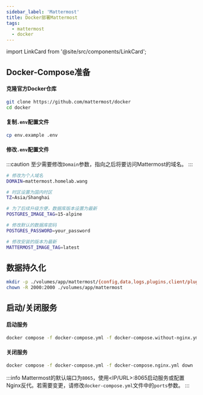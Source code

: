 ```yaml
---
sidebar_label: 'Mattermost'
title: Docker部署Mattermost
tags: 
  - mattermost
  - docker
---
```


import LinkCard from '@site/src/components/LinkCard';

<LinkCard title="Mattermost官方安装文档" description="Install Mattermost on Docker — Mattermost 6.0 documentation" to="https://docs.mattermost.com/install/install-docker.html"></LinkCard>

## Docker-Compose准备

#### 克隆官方Docker仓库
```bash
git clone https://github.com/mattermost/docker
cd docker
```

#### 复制`.env`配置文件
```bash
cp env.example .env
```

#### 修改`.env`配置文件

:::caution
至少需要修改`Domain`参数，指向之后将要访问Mattermost的域名。
:::

```bash title="我修改的内容如下"
# 修改为个人域名
DOMAIN=mattermost.homelab.wang

# 时区设置为国内时区
TZ=Asia/Shanghai

# 为了后续升级方便，数据库版本设置为最新
POSTGRES_IMAGE_TAG=15-alpine

# 修改默认的数据库密码
POSTGRES_PASSWORD=your_password

# 修改安装的版本为最新
MATTERMOST_IMAGE_TAG=latest
```

## 数据持久化

```bash
mkdir -p ./volumes/app/mattermost/{config,data,logs,plugins,client/plugins,bleve-indexes}
chown -R 2000:2000 ./volumes/app/mattermost
```

## 启动/关闭服务


#### 启动服务
```bash
docker compose -f docker-compose.yml -f docker-compose.without-nginx.yml up -d
```

#### 关闭服务
```bash
docker compose -f docker-compose.yml -f docker-compose.nginx.yml down
```

:::info
Mattermost的默认端口为`8065`，使用<IP/URL>:8065启动服务或配置Nginx反代。若需要变更，请修改`docker-compose.yml`文件中的`ports`参数。
:::